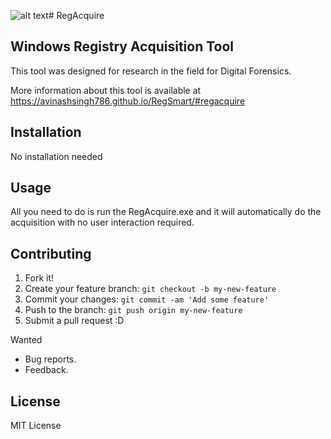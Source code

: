 ![alt text](https://raw.githubusercontent.com/AvinashSingh786/RegAcquire/master/icon.ico)# RegAcquire
 
## Windows Registry Acquisition Tool
This tool was designed for research in the field for Digital Forensics.

More information about this tool is available at
		https://avinashsingh786.github.io/RegSmart/#regacquire


## Installation

No installation needed

## Usage
 
All you need to do is run the RegAcquire.exe and it will automatically do the acquisition with no user interaction required.


## Contributing
 
1. Fork it!
2. Create your feature branch: `git checkout -b my-new-feature`
3. Commit your changes: `git commit -am 'Add some feature'`
4. Push to the branch: `git push origin my-new-feature`
5. Submit a pull request :D

Wanted
 
  - Bug reports.
  - Feedback.


## License
 
MIT License
